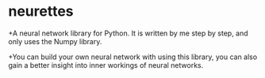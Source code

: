 # neurettes

+A neural network library for Python. It is written by me step by step, and only uses the Numpy library.

+You can build your own neural network with using this library, you can also gain a better insight into inner workings of neural networks.
